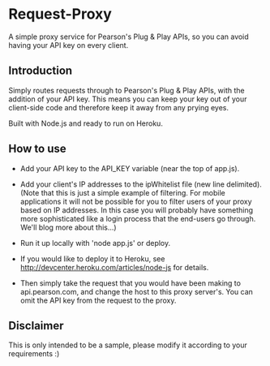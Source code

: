 Request-Proxy
=============

A simple proxy service for Pearson's Plug & Play APIs, so you can avoid having your API key on every client.


Introduction
------------

Simply routes requests through to Pearson's Plug & Play APIs, with the addition of your API key. This means you can keep your key out of your client-side code and therefore keep it away from any prying eyes.

Built with Node.js and ready to run on Heroku.


How to use
----------

 - Add your API key to the API_KEY variable (near the top of app.js).

 - Add your client's IP addresses to the ipWhitelist file (new line delimited). (Note that this is just a simple example of filtering. For mobile applications it will not be possible for you to filter users of your proxy based on IP addresses. In this case you will probably have something more sophisticated like a login process that the end-users go through. We'll blog more about this...)

 - Run it up locally with 'node app.js' or deploy.

 - If you would like to deploy it to Heroku, see http://devcenter.heroku.com/articles/node-js for details.

 - Then simply take the request that you would have been making to api.pearson.com, and change the host to this proxy server's. You can omit the API key from the request to the proxy.



Disclaimer
----------
This is only intended to be a sample, please modify it according to your requirements :)